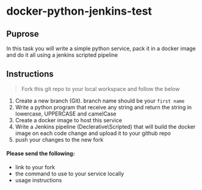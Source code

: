 # docker-python-jenkins-test
## Puprose
In this task you will write a simple python service, pack it in a docker image and do it all using a jenkins scripted pipeline
## Instructions
> Fork this git repo to your local workspace and follow the below

1. Create a new branch (Git). branch name should be your `first name`
2. Write a python program that receive any string and return the string in lowercase, UPPERCASE and camelCase
3. Create a docker image to host this service
4. Write a Jenkins pipeline (Declerative\Scripted) that will build the docker image on each code change and upload it to your github repo
5. push your changes to the new fork
#### Please send the following:
* link to your fork
* the command to use to your service locally
* usage instructions